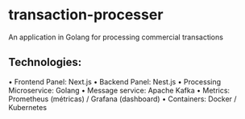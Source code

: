 # transaction-processer

An application in Golang for processing commercial transactions


Technologies:
-------------

•	Frontend Panel: Next.js
•	Backend Panel: Nest.js
•	Processing Microservice: Golang
•	Message service: Apache Kafka
•	Metrics: Prometheus (métricas) / Grafana (dashboard)
•	Containers: Docker / Kubernetes
